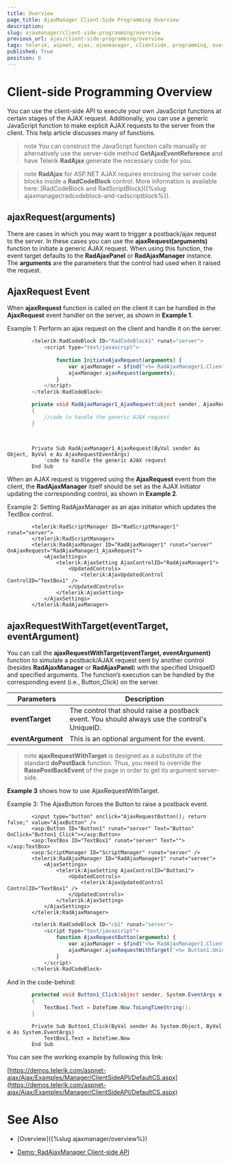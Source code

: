```yaml
---
title: Overview
page_title: AjaxManager Client-Side Programming Overview
description: 
slug: ajaxmanager/client-side-programming/overview
previous_url: ajax/client-side-programming/overview
tags: telerik, aspnet, ajax, ajaxmanager, clientside, programming, overview
published: True
position: 0
---
```


# Client-side Programming Overview



You can use the client-side API to execute your own JavaScript functions at certain stages of the AJAX request. Additionally, you can use a generic JavaScript function to make explicit AJAX requests to the server from the client. This help article discusses many of functions.

>note You can construct the JavaScript function calls manually or alternatively use the server-side method **GetAjaxEventReference** and have Telerik **RadAjax** generate the necessary code for you.
>


>note  **RadAjax** for ASP.NET AJAX requires enclosing the server code blocks inside a **RadCodeBlock** control. More information is available here: [RadCodeBlock and RadScriptBlock]({%slug ajaxmanager/radcodeblock-and-radscriptblock%}).
>


## ajaxRequest(arguments)

There are cases in which you may want to trigger a postback/ajax request to the server. In these cases you can use the **ajaxRequest(arguments)** function to initiate a generic AJAX request. When using this function, the event target defaults to the **RadAjaxPanel** or **RadAjaxManager** instance. The **arguments** are the parameters that the control had used when it raised the request.

## AjaxRequest Event

When **ajaxRequest** function is called on the client it can be handled in the **AjaxRequest** event handler on the server, as shown in **Example 1**.

Example 1: Perform an ajax request on the client and handle it on the server.

````JavaScript
	    <telerik:RadCodeBlock ID="RadCodeBlock1" runat="server">
	        <script type="text/javascript">
	
	            function InitiateAjaxRequest(arguments) {
	                var ajaxManager = $find("<%= RadAjaxManager1.ClientID %>");
	                ajaxManager.ajaxRequest(arguments);
	            }
	        </script>
	    </telerik:RadCodeBlock>
````





````C#
	    private void RadAjaxManager1_AjaxRequest(object sender, AjaxRequestEventArgs e)
	    {
	        //code to handle the generic AJAX request
	    }  
	
	
````
````VB.NET
	    Private Sub RadAjaxManager1_AjaxRequest(ByVal sender As Object, ByVal e As AjaxRequestEventArgs)
	        'code to handle the generic AJAX request
	    End Sub
````


When an AJAX request is triggered using the **AjaxRequest** event from the client, the **RadAjaxManager** itself should be set as the AJAX initiator updating the corresponding control, as shown in **Example 2**.

Example 2: Setting RadAjaxManager as an ajax initiator which updates the TextBox control.

````ASPNET
	    <telerik:RadScriptManager ID="RadScriptManager1" runat="server">
	    </telerik:RadScriptManager>
	    <telerik:RadAjaxManager ID="RadAjaxManager1" runat="server" OnAjaxRequest="RadAjaxManager1_AjaxRequest">
	        <AjaxSettings>
	            <telerik:AjaxSetting AjaxControlID="RadAjaxManager1">
	                <UpdatedControls>
	                    <telerik:AjaxUpdatedControl ControlID="TextBox1" />
	                </UpdatedControls>
	            </telerik:AjaxSetting>
	        </AjaxSettings>
	    </telerik:RadAjaxManager>
````



## ajaxRequestWithTarget(eventTarget, eventArgument)

You can call the **ajaxRequestWithTarget(eventTarget, eventArgument)** function to simulate a postback/AJAX request sent by another control (besides **RadAjaxManager** or **RadAjaxPanel**) with the specified UniqueID and specified arguments. The function’s execution can be handled by the corresponding event (i.e., Button_Click) on the server.


| Parameters | Description |
| ------ | ------ |
| **eventTarget** |The control that should raise a postback event. You should always use the control's UniqueID.|
| **eventArgument** |This is an optional argument for the event.|

>note  **ajaxRequestWithTarget** is designed as a substitute of the standard **doPostBack** function. Thus, you need to override the **RaisePostBackEvent** of the page in order to get its argument server-side.
>


**Example 3** shows how to use AjaxRequestWithTarget.

Example 3: The AjaxButton forces the Button to raise a postback event.

````ASPNET
	    <input type="button" onclick="AjaxRequestButton(); return false;" value="AjaxButton" />
	    <asp:Button ID="Button1" runat="server" Text="Button" OnClick="Button1_Click"></asp:Button>
	    <asp:TextBox ID="TextBox1" runat="server" Text=""></asp:TextBox>
	    <asp:ScriptManager ID="ScriptManager" runat="server" />
	    <telerik:RadAjaxManager ID="RadAjaxManager1" runat="server">
	        <AjaxSettings>
	            <telerik:AjaxSetting AjaxControlID="Button1">
	                <UpdatedControls>
	                    <telerik:AjaxUpdatedControl ControlID="TextBox1" />
	                </UpdatedControls>
	            </telerik:AjaxSetting>
	        </AjaxSettings>
	    </telerik:RadAjaxManager>
````



````JavaScript
	    <telerik:RadCodeBlock ID="cb1" runat="server">
	        <script type="text/javascript">
	            function AjaxRequestButton(arguments) {
	                var ajaxManager = $find("<%= RadAjaxManager1.ClientID %>");
	                ajaxManager.ajaxRequestWithTarget('<%= Button1.UniqueID %>', '');
	            }
	        </script>
	    </telerik:RadCodeBlock>
````



And in the code-behind:



````C#
	    protected void Button1_Click(object sender, System.EventArgs e)
	    {
	        TextBox1.Text = DateTime.Now.ToLongTimeString();
	    }
````
````VB.NET
	    Private Sub Button1_Click(ByVal sender As System.Object, ByVal e As System.EventArgs)
	        TextBox1.Text = DateTime.Now
	    End Sub
````


You can see the working example by following this link:

[https://demos.telerik.com/aspnet-ajax/Ajax/Examples/Manager/ClientSideAPI/DefaultCS.aspx](https://demos.telerik.com/aspnet-ajax/Ajax/Examples/Manager/ClientSideAPI/DefaultCS.aspx)

# See Also

 * [Overview]({%slug ajaxmanager/overview%})

 * [Demo: RadAjaxManager Client-side API](https://demos.telerik.com/aspnet-ajax/ajax/examples/manager/clientsideapi/defaultcs.aspx)
